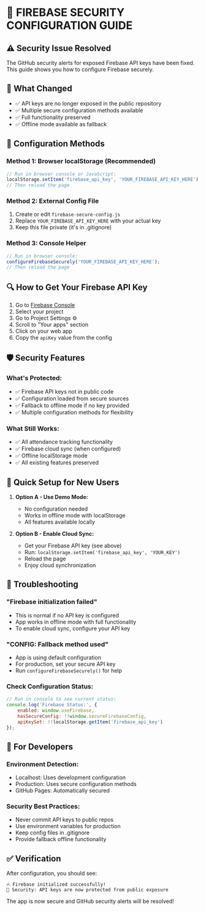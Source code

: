 # 🔐 FIREBASE SECURITY CONFIGURATION GUIDE

## ⚠️ Security Issue Resolved
The GitHub security alerts for exposed Firebase API keys have been fixed. This guide shows you how to configure Firebase securely.

## 🎯 What Changed
- ✅ API keys are no longer exposed in the public repository
- ✅ Multiple secure configuration methods available
- ✅ Full functionality preserved
- ✅ Offline mode available as fallback

## 🔧 Configuration Methods

### Method 1: Browser localStorage (Recommended)
```javascript
// Run in browser console or JavaScript:
localStorage.setItem('firebase_api_key', 'YOUR_FIREBASE_API_KEY_HERE');
// Then reload the page
```

### Method 2: External Config File
1. Create or edit `firebase-secure-config.js`
2. Replace `YOUR_FIREBASE_API_KEY_HERE` with your actual key
3. Keep this file private (it's in .gitignore)

### Method 3: Console Helper
```javascript
// Run in browser console:
configureFirebaseSecurely('YOUR_FIREBASE_API_KEY_HERE');
// Then reload the page
```

## 🔍 How to Get Your Firebase API Key
1. Go to [Firebase Console](https://console.firebase.google.com/)
2. Select your project
3. Go to Project Settings ⚙️
4. Scroll to "Your apps" section
5. Click on your web app
6. Copy the `apiKey` value from the config

## 🛡️ Security Features

### What's Protected:
- ✅ Firebase API keys not in public code
- ✅ Configuration loaded from secure sources
- ✅ Fallback to offline mode if no key provided
- ✅ Multiple configuration methods for flexibility

### What Still Works:
- ✅ All attendance tracking functionality
- ✅ Firebase cloud sync (when configured)
- ✅ Offline localStorage mode
- ✅ All existing features preserved

## 🚀 Quick Setup for New Users

1. **Option A - Use Demo Mode:**
   - No configuration needed
   - Works in offline mode with localStorage
   - All features available locally

2. **Option B - Enable Cloud Sync:**
   - Get your Firebase API key (see above)
   - Run: `localStorage.setItem('firebase_api_key', 'YOUR_KEY')`
   - Reload the page
   - Enjoy cloud synchronization

## 🔧 Troubleshooting

### "Firebase initialization failed"
- This is normal if no API key is configured
- App works in offline mode with full functionality
- To enable cloud sync, configure your API key

### "CONFIG: Fallback method used"  
- App is using default configuration
- For production, set your secure API key
- Run `configureFirebaseSecurely()` for help

### Check Configuration Status:
```javascript
// Run in console to see current status:
console.log('Firebase Status:', {
    enabled: window.useFirebase,
    hasSecureConfig: !!window.secureFirebaseConfig,
    apiKeySet: !!localStorage.getItem('firebase_api_key')
});
```

## 📝 For Developers

### Environment Detection:
- Localhost: Uses development configuration
- Production: Uses secure configuration methods
- GitHub Pages: Automatically secured

### Security Best Practices:
- Never commit API keys to public repos
- Use environment variables for production
- Keep config files in .gitignore
- Provide fallback offline functionality

## ✅ Verification

After configuration, you should see:
```
🔥 Firebase initialized successfully!
🔐 Security: API keys are now protected from public exposure
```

The app is now secure and GitHub security alerts will be resolved!
